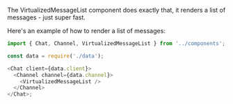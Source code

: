 The VirtualizedMessageList component does exactly that, it renders a list of messages - just super fast.

Here's an example of how to render a list of messages:

```js
import { Chat, Channel, VirtualizedMessageList } from '../components';

const data = require('./data');

<Chat client={data.client}>
  <Channel channel={data.channel}>
    <VirtualizedMessageList />
  </Channel>
</Chat>;
```
